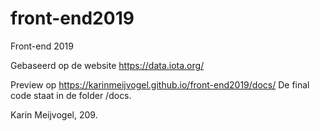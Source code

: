 # front-end2019
Front-end 2019

Gebaseerd op de website https://data.iota.org/

Preview op https://karinmeijvogel.github.io/front-end2019/docs/
De final code staat in de folder /docs.

Karin Meijvogel, 209.
